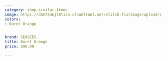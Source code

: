 ```yaml
---
category: shop-similar-items
image: https://d3n78nkjl8tizo.cloudfront.net/stitch-fix/image/upload/c_scale,h_500/e_trim:9/f_auto,q_auto/e_replace_color:f2f3f4:300:ffffff/v1659413574/wzwywcqxbmv3evbklfbb.jpg
colors: 
- Burnt Orange


brand: SEAVEES
title: Burnt Orange
price: $98.00

---
```





